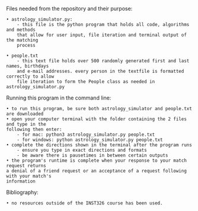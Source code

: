 Files needed from the repository and their purpose:

    • astrology_simulator.py:
        - this file is the python program that holds all code, algorithms and methods
        that allow for user input, file iteration and terminal output of the matching
        process

    • people.txt
        - this text file holds over 500 randomly generated first and last names, birthdays
        and e-mail addresses. every person in the textfile is formatted correctly to allow
        file iteration to form the People class as needed in astrology_simulator.py

Running this program in the command line:

    • to run this program, be sure both astrology_simulator and people.txt are downloaded
    • open your computer terminal with the folder containing the 2 files and type in the
    following then enter:
        - for mac: python3 astrology_simulator.py people.txt
        - for windows: python astrology_simulator.py people.txt
    • complete the directions shown in the terminal after the program runs
        - ensure you type in exact directions and formats
        - be aware there is pausetimes in between certain outputs
    • the program's runtime is complete when your response to your match request returns
    a denial of a friend request or an acceptance of a request following with your match's
    information

Bibliography:

    • no resources outside of the INST326 course has been used.
